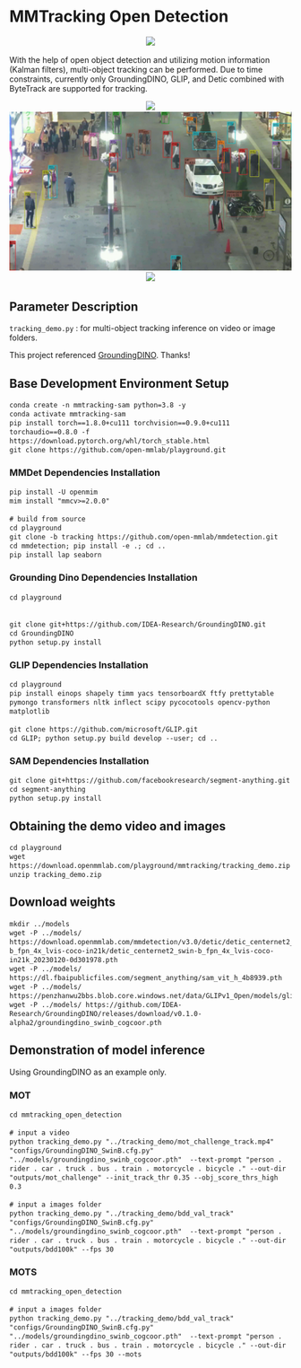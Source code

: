 # MMTracking Open Detection

<div align=center>
<img src="https://user-images.githubusercontent.com/27466624/231666666-4f4c5696-df73-45cd-af04-758ea3806a82.png"/>
</div>

With the help of open object detection and utilizing motion information (Kalman filters), multi-object tracking can be performed.
Due to time constraints, currently only GroundingDINO, GLIP, and Detic combined with ByteTrack are supported for tracking.

<div align="center">
<img src="https://github.com/zwhus/pictures/raw/main/bdd.gif">
<img src="https://github.com/zwhus/pictures/raw/main/demo.gif">
<img src="https://github.com/zwhus/pictures/raw/main/demo%2B(1).gif">
</div>

## Parameter Description

`tracking_demo.py` : for multi-object tracking inference on video or image folders.

This project referenced [GroundingDINO](https://github.com/IDEA-Research/GroundingDINO). Thanks!

## Base Development Environment Setup

```shell
conda create -n mmtracking-sam python=3.8 -y
conda activate mmtracking-sam
pip install torch==1.8.0+cu111 torchvision==0.9.0+cu111 torchaudio==0.8.0 -f https://download.pytorch.org/whl/torch_stable.html
git clone https://github.com/open-mmlab/playground.git
````

### MMDet Dependencies Installation

```shell
pip install -U openmim
mim install "mmcv>=2.0.0"

# build from source
cd playground
git clone -b tracking https://github.com/open-mmlab/mmdetection.git
cd mmdetection; pip install -e .; cd ..
pip install lap seaborn
```

### Grounding Dino Dependencies Installation

```shell
cd playground


git clone git+https://github.com/IDEA-Research/GroundingDINO.git
cd GroundingDINO
python setup.py install

```

### GLIP Dependencies Installation

```shell
cd playground
pip install einops shapely timm yacs tensorboardX ftfy prettytable pymongo transformers nltk inflect scipy pycocotools opencv-python matplotlib

git clone https://github.com/microsoft/GLIP.git
cd GLIP; python setup.py build develop --user; cd ..
```

### SAM Dependencies Installation

```shell
git clone git+https://github.com/facebookresearch/segment-anything.git
cd segment-anything
python setup.py install
```

## Obtaining the demo video and images

```shell
cd playground
wget https://download.openmmlab.com/playground/mmtracking/tracking_demo.zip
unzip tracking_demo.zip
```

## Download weights

```shell
mkdir ../models
wget -P ../models/ https://download.openmmlab.com/mmdetection/v3.0/detic/detic_centernet2_swin-b_fpn_4x_lvis-coco-in21k/detic_centernet2_swin-b_fpn_4x_lvis-coco-in21k_20230120-0d301978.pth
wget -P ../models/ https://dl.fbaipublicfiles.com/segment_anything/sam_vit_h_4b8939.pth
wget -P ../models/ https://penzhanwu2bbs.blob.core.windows.net/data/GLIPv1_Open/models/glip_a_tiny_o365.pth
wget -P ../models/ https://github.com/IDEA-Research/GroundingDINO/releases/download/v0.1.0-alpha2/groundingdino_swinb_cogcoor.pth
```

## Demonstration of model inference

Using GroundingDINO as an example only.

### MOT

```shell
cd mmtracking_open_detection

# input a video
python tracking_demo.py "../tracking_demo/mot_challenge_track.mp4" "configs/GroundingDINO_SwinB.cfg.py" "../models/groundingdino_swinb_cogcoor.pth"  --text-prompt "person . rider . car . truck . bus . train . motorcycle . bicycle ." --out-dir "outputs/mot_challenge" --init_track_thr 0.35 --obj_score_thrs_high 0.3

# input a images folder
python tracking_demo.py "../tracking_demo/bdd_val_track" "configs/GroundingDINO_SwinB.cfg.py" "../models/groundingdino_swinb_cogcoor.pth"  --text-prompt "person . rider . car . truck . bus . train . motorcycle . bicycle ." --out-dir "outputs/bdd100k" --fps 30
```

### MOTS

```shell
cd mmtracking_open_detection

# input a images folder
python tracking_demo.py "../tracking_demo/bdd_val_track" "configs/GroundingDINO_SwinB.cfg.py" "../models/groundingdino_swinb_cogcoor.pth"  --text-prompt "person . rider . car . truck . bus . train . motorcycle . bicycle ." --out-dir "outputs/bdd100k" --fps 30 --mots
```
